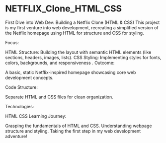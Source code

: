 # NETFLIX_Clone_HTML_CSS
First Dive into Web Dev: Building a Netflix Clone (HTML & CSS) This project is my first venture into web development, recreating a simplified version of the Netflix homepage using HTML for structure and CSS for styling.

Focus:

HTML Structure: Building the layout with semantic HTML elements (like sections, headers, images, lists). CSS Styling: Implementing styles for fonts, colors, backgrounds, and responsiveness . Outcome:

A basic, static Netflix-inspired homepage showcasing core web development concepts.

Code Structure:

Separate HTML and CSS files for clean organization.

Technologies:

HTML CSS Learning Journey:

Grasping the fundamentals of HTML and CSS. Understanding webpage structure and styling. Taking the first step in my web development adventure!

